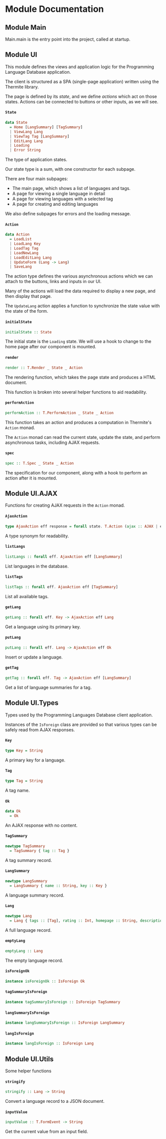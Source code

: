 # Module Documentation

## Module Main


Main.main is the entry point into the project, called at startup.


## Module UI


This module defines the views and application logic for the Programming Language
Database application.

The client is structured as a SPA (single-page application) written using the
Thermite library.

The page is defined by its _state_, and we define _actions_ which act on those
states. Actions can be connected to buttons or other inputs, as we will see.

#### `State`

``` purescript
data State
  = Home [LangSummary] [TagSummary]
  | ViewLang Lang
  | ViewTag Tag [LangSummary]
  | EditLang Lang
  | Loading 
  | Error String
```

The type of application states.

Our state type is a sum, with one constructor for each subpage.

There are four main subpages:

- The main page, which shows a list of languages and tags.
- A page for viewing a single language in detail
- A page for viewing languages with a selected tag
- A page for creating and editing languages

We also define subpages for errors and the loading message.

#### `Action`

``` purescript
data Action
  = LoadList 
  | LoadLang Key
  | LoadTag Tag
  | LoadNewLang 
  | LoadEditLang Lang
  | UpdateForm (Lang -> Lang)
  | SaveLang 
```

The action type defines the various asynchronous actions which we can
attach to the buttons, links and inputs in our UI.

Many of the actions will load the data required to display a new page,
and then display that page.

The `UpdateLang` action applies a function to synchronize the state value
with the state of the form.

#### `initialState`

``` purescript
initialState :: State
```

The initial state is the `Loading` state. We will use a hook to change to the
home page after our component is mounted.

#### `render`

``` purescript
render :: T.Render _ State _ Action
```

The rendering function, which takes the page state and produces a HTML document.

This function is broken into several helper functions to aid readability.

#### `performAction`

``` purescript
performAction :: T.PerformAction _ State _ Action
```

This function takes an action and produces a computation in Thermite's 
`Action` monad.

The `Action` monad can read the current state, update the state, and perform
asynchronous tasks, including AJAX requests.

#### `spec`

``` purescript
spec :: T.Spec _ State _ Action
```

The specification for our component, along with a hook to perform an
action after it is mounted.


## Module UI.AJAX


Functions for creating AJAX requests in the `Action` monad. 

#### `AjaxAction`

``` purescript
type AjaxAction eff response = forall state. T.Action (ajax :: AJAX | eff) state (Either String response)
```

A type synonym for readability.

#### `listLangs`

``` purescript
listLangs :: forall eff. AjaxAction eff [LangSummary]
```

List languages in the database.

#### `listTags`

``` purescript
listTags :: forall eff. AjaxAction eff [TagSummary]
```

List all available tags.

#### `getLang`

``` purescript
getLang :: forall eff. Key -> AjaxAction eff Lang
```

Get a language using its primary key.    

#### `putLang`

``` purescript
putLang :: forall eff. Lang -> AjaxAction eff Ok
```

Insert or update a language.

#### `getTag`

``` purescript
getTag :: forall eff. Tag -> AjaxAction eff [LangSummary]
```

Get a list of language summaries for a tag.             


## Module UI.Types


Types used by the Programming Languages Database client application.

Instances of the `IsForeign` class are provided so that various types
can be safely read from AJAX responses.

#### `Key`

``` purescript
type Key = String
```

A primary key for a language.

#### `Tag`

``` purescript
type Tag = String
```

A tag name.

#### `Ok`

``` purescript
data Ok
  = Ok 
```

An AJAX response with no content.

#### `TagSummary`

``` purescript
newtype TagSummary
  = TagSummary { tag :: Tag }
```

A tag summary record.

#### `LangSummary`

``` purescript
newtype LangSummary
  = LangSummary { name :: String, key :: Key }
```

A language summary record.

#### `Lang`

``` purescript
newtype Lang
  = Lang { tags :: [Tag], rating :: Int, homepage :: String, description :: String, name :: String, key :: Key }
```

A full language record.

#### `emptyLang`

``` purescript
emptyLang :: Lang
```

The empty language record.

#### `isForeignOk`

``` purescript
instance isForeignOk :: IsForeign Ok
```


#### `tagSummaryIsForeign`

``` purescript
instance tagSummaryIsForeign :: IsForeign TagSummary
```


#### `langSummaryIsForeign`

``` purescript
instance langSummaryIsForeign :: IsForeign LangSummary
```


#### `langIsForeign`

``` purescript
instance langIsForeign :: IsForeign Lang
```



## Module UI.Utils


Some helper functions

#### `stringify`

``` purescript
stringify :: Lang -> String
```

Convert a language record to a JSON document.

#### `inputValue`

``` purescript
inputValue :: T.FormEvent -> String
```

Get the current value from an input field.



